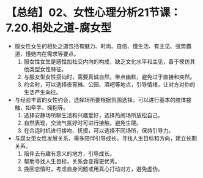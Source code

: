 # 【总结】02、女性心理分析21节课：7.20.相处之道-腐女型

-   服女性女生的相处之道包括有魅力、时尚、自信、懂生活、有主见、强势霸道、懂她内在需求等要点。
    1.  服女性女生是感性加社交内向的构成，缺乏文化水平和主见，善于模仿其他类型女性特征。
    2.  与服女型女性搭讪时，需要真诚自然，带点幽默，避免过于直接和突然。
    3.  约会时，可以选择夜宵摊、公园、酒吧等地点，引导情绪，让对方对你的生活产生向往。
-   与经验丰富的女性约会，选择场所要根据氛围选择，可以进行基本的肢体接触，如牵手、拥抱等。
    1.  选择安静场所聊生活和兴趣爱好，选择热闹场所放松自己。
    2.  自然表现，交流气氛好时可进行接触，避免生硬。
    3.  在合适时机进行接吻、抚摸，可以选择不同场所，保持引导力。
-   与腐女型女性发展关系，需多陪伴引导成长，寻找人生目标和方向，建立长期关系。
    1.  陪伴去有趣有意义的地方，引导成长。
    2.  帮助寻找人生目标，关系会变得更优秀。
    3.  挽回恋情时，考虑自身问题或用真心打动对方，避免虚伪。